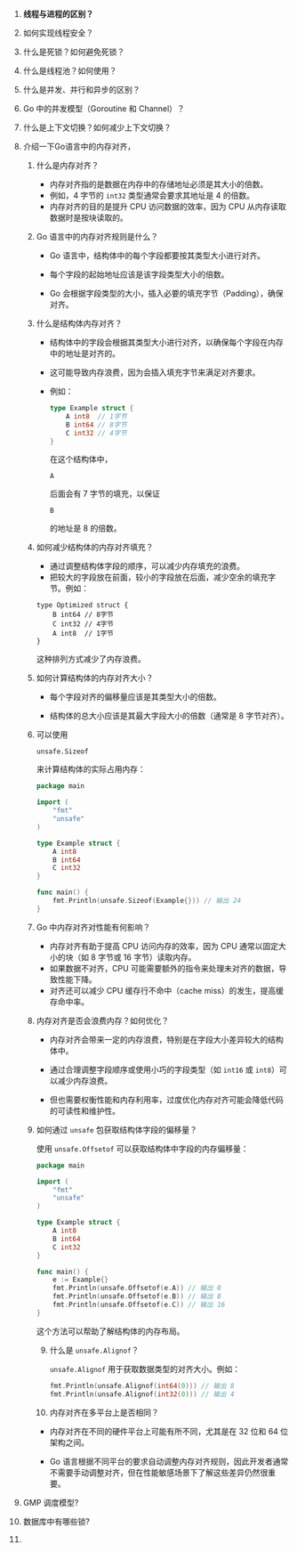 1. **线程与进程的区别？**

2. 如何实现线程安全？

3. 什么是死锁？如何避免死锁？

4. 什么是线程池？如何使用？

5. 什么是并发、并行和异步的区别？

6. Go 中的并发模型（Goroutine 和 Channel）？

7. 什么是上下文切换？如何减少上下文切换？

8. 介绍一下Go语言中的内存对齐，

   1. 什么是内存对齐？

      - 内存对齐指的是数据在内存中的存储地址必须是其大小的倍数。
      - 例如，4 字节的 `int32` 类型通常会要求其地址是 4 的倍数。
      - 内存对齐的目的是提升 CPU 访问数据的效率，因为 CPU 从内存读取数据时是按块读取的。

   2. Go 语言中的内存对齐规则是什么？

      - Go 语言中，结构体中的每个字段都要按其类型大小进行对齐。

      - 每个字段的起始地址应该是该字段类型大小的倍数。

      - Go 会根据字段类型的大小，插入必要的填充字节（Padding），确保对齐。

   3. 什么是结构体内存对齐？

      - 结构体中的字段会根据其类型大小进行对齐，以确保每个字段在内存中的地址是对齐的。

      - 这可能导致内存浪费，因为会插入填充字节来满足对齐要求。

      - 例如：

        ```go
        type Example struct {
            A int8  // 1字节
            B int64 // 8字节
            C int32 // 4字节
        }
        ```

        在这个结构体中，

        ```
        A
        ```

         后面会有 7 字节的填充，以保证 

        ```
        B
        ```

         的地址是 8 的倍数。

   4. 如何减少结构体的内存对齐填充？

      - 通过调整结构体字段的顺序，可以减少内存填充的浪费。
      - 把较大的字段放在前面，较小的字段放在后面，减少空余的填充字节。例如：

      ```
      type Optimized struct {
          B int64 // 8字节
          C int32 // 4字节
          A int8  // 1字节
      }
      ```

      这种排列方式减少了内存浪费。

   5. 如何计算结构体的内存对齐大小？

      - 每个字段对齐的偏移量应该是其类型大小的倍数。

      - 结构体的总大小应该是其最大字段大小的倍数（通常是 8 字节对齐）。

   6. 可以使用 

      ```
      unsafe.Sizeof
      ```

       来计算结构体的实际占用内存：

      ```go
      package main
      
      import (
          "fmt"
          "unsafe"
      )
      
      type Example struct {
          A int8
          B int64
          C int32
      }
      
      func main() {
          fmt.Println(unsafe.Sizeof(Example{})) // 输出 24
      }
      ```

   7. Go 中内存对齐对性能有何影响？

      - 内存对齐有助于提高 CPU 访问内存的效率，因为 CPU 通常以固定大小的块（如 8 字节或 16 字节）读取内存。
      - 如果数据不对齐，CPU 可能需要额外的指令来处理未对齐的数据，导致性能下降。
      - 对齐还可以减少 CPU 缓存行不命中（cache miss）的发生，提高缓存命中率。

   8. 内存对齐是否会浪费内存？如何优化？

      - 内存对齐会带来一定的内存浪费，特别是在字段大小差异较大的结构体中。

      - 通过合理调整字段顺序或使用小巧的字段类型（如 `int16` 或 `int8`）可以减少内存浪费。

      - 但也需要权衡性能和内存利用率，过度优化内存对齐可能会降低代码的可读性和维护性。

   9. 如何通过 `unsafe` 包获取结构体字段的偏移量？

      使用 `unsafe.Offsetof` 可以获取结构体中字段的内存偏移量：

      ```GO
      package main
      
      import (
          "fmt"
          "unsafe"
      )
      
      type Example struct {
          A int8
          B int64
          C int32
      }
      
      func main() {
          e := Example{}
          fmt.Println(unsafe.Offsetof(e.A)) // 输出 0
          fmt.Println(unsafe.Offsetof(e.B)) // 输出 8
          fmt.Println(unsafe.Offsetof(e.C)) // 输出 16
      }
      ```

      这个方法可以帮助了解结构体的内存布局。

      9. 什么是 `unsafe.Alignof`？

         `unsafe.Alignof` 用于获取数据类型的对齐大小。例如：

         ```GO
         fmt.Println(unsafe.Alignof(int64(0))) // 输出 8
         fmt.Println(unsafe.Alignof(int32(0))) // 输出 4
         ```

         

      3. 内存对齐在多平台上是否相同？

      - 内存对齐在不同的硬件平台上可能有所不同，尤其是在 32 位和 64 位架构之间。

      - Go 语言根据不同平台的要求自动调整内存对齐规则，因此开发者通常不需要手动调整对齐，但在性能敏感场景下了解这些差异仍然很重要。

9. GMP 调度模型?
10. 数据库中有哪些锁?
11. 